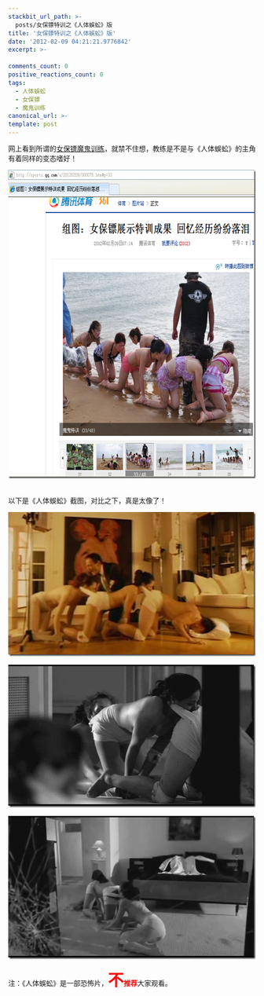 ```yaml
---
stackbit_url_path: >-
  posts/女保镖特训之《人体蜈蚣》版
title: '女保镖特训之《人体蜈蚣》版'
date: '2012-02-09 04:21:21.9776842'
excerpt: >-
  
comments_count: 0
positive_reactions_count: 0
tags: 
  - 人体蜈蚣
  - 女保镖
  - 魔鬼训练
canonical_url: >-
template: post
---
```

<p>网上看到所谓的<a title="女保镖魔鬼训练" href="http://sports.qq.com/a/20120209/000076.htm#p=33" target="_blank">女保镖魔鬼训练</a>，就禁不住想，教练是不是与《人体蜈蚣》的主角有着同样的变态嗜好！</p>  <p><a href="https://raw.githubusercontent.com/Jeff-Tian/blogengine.net/master/Source/BlogEngine/BlogEngine.NET/App_Data/files/image_441.png"><img style="border-bottom: 0px; border-left: 0px; display: inline; border-top: 0px; border-right: 0px" title="女保镖特训之《人体蜈蚣》版" border="0" alt="女保镖特训之《人体蜈蚣》版" src="https://raw.githubusercontent.com/Jeff-Tian/blogengine.net/master/Source/BlogEngine/BlogEngine.NET/App_Data/files/image_thumb_174.png" width="668" height="629" /></a>&#160;</p>  <p>以下是《人体蜈蚣》截图，对比之下，真是太像了！</p>  <p><a href="https://raw.githubusercontent.com/Jeff-Tian/blogengine.net/master/Source/BlogEngine/BlogEngine.NET/App_Data/files/image_442.png"><img style="border-bottom: 0px; border-left: 0px; display: inline; border-top: 0px; border-right: 0px" title="人体蜈蚣" border="0" alt="人体蜈蚣" src="https://raw.githubusercontent.com/Jeff-Tian/blogengine.net/master/Source/BlogEngine/BlogEngine.NET/App_Data/files/image_thumb_175.png" width="505" height="294" /></a> </p>  <p><a href="https://raw.githubusercontent.com/Jeff-Tian/blogengine.net/master/Source/BlogEngine/BlogEngine.NET/App_Data/files/image_443.png"><img style="border-bottom: 0px; border-left: 0px; display: inline; border-top: 0px; border-right: 0px" title="人体蜈蚣" border="0" alt="人体蜈蚣" src="https://raw.githubusercontent.com/Jeff-Tian/blogengine.net/master/Source/BlogEngine/BlogEngine.NET/App_Data/files/image_thumb_176.png" width="511" height="291" /></a> </p>  <p><a href="https://raw.githubusercontent.com/Jeff-Tian/blogengine.net/master/Source/BlogEngine/BlogEngine.NET/App_Data/files/image_444.png"><img style="border-bottom: 0px; border-left: 0px; display: inline; border-top: 0px; border-right: 0px" title="人体蜈蚣" border="0" alt="人体蜈蚣" src="https://raw.githubusercontent.com/Jeff-Tian/blogengine.net/master/Source/BlogEngine/BlogEngine.NET/App_Data/files/image_thumb_177.png" width="513" height="292" /></a> </p>  <p></p>  <p></p>  <p></p>  <p>注：《人体蜈蚣》是一部恐怖片，<strong><font color="#ff0000"><font size="6">不</font>推荐</font></strong>大家观看。</p>
